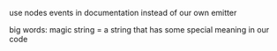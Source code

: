 use nodes events in documentation instead of our own emitter

big words: 
magic string = a string that has some special meaning in our code

